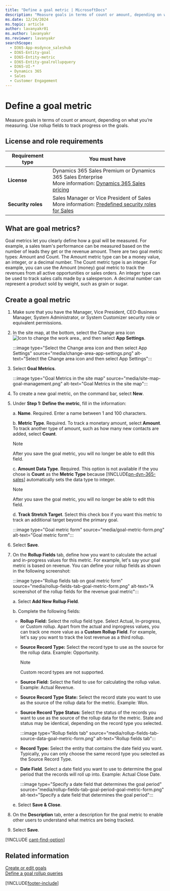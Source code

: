```yaml
---
title: "Define a goal metric | MicrosoftDocs"
description: "Measure goals in terms of count or amount, depending on what you’re measuring. Use rollup fields to track progress on the goals."
ms.date: 12/24/2024
ms.topic: article
author: lavanyakr01
ms.author: lavanyakr
ms.reviewer: lavanyakr
searchScope: 
  - D365-App-msdynce_saleshub
  - D365-Entity-goal
  - D365-Entity-metric
  - D365-Entity-goalrollupquery
  - D365-UI-*
  - Dynamics 365
  - Sales
  - Customer Engagement
---
```

# Define a goal metric

Measure goals in terms of count or amount, depending on what you’re measuring. Use rollup fields to track progress on the goals.

## License and role requirements
| Requirement type | You must have |
|-----------------------|---------|
| **License** | Dynamics 365 Sales Premium or Dynamics 365 Sales Enterprise  <br>More information: [Dynamics 365 Sales pricing](https://dynamics.microsoft.com/sales/pricing/) |
| **Security roles** | Sales Manager or Vice President of Sales <br> More information: [Predefined security roles for Sales](security-roles-for-sales.md)|


## What are goal metrics?

Goal metrics let you clearly define how a goal will be measured. For example, a sales team's performance can be measured based on the number of leads they get or the revenue amount. There are two goal metric types: Amount and Count. The Amount metric type can be a money value, an integer, or a decimal number. The Count metric type is an integer. For example, you can use the Amount (money) goal metric to track the revenues from all active opportunities or sales orders. An integer type can be used to track sales calls made by a salesperson. A decimal number can represent a product sold by weight, such as grain or sugar.  

## Create a goal metric 

1.	Make sure that you have the Manager, Vice President, CEO-Business Manager, System Administrator, or System Customizer security role or equivalent permissions.

2.	In the site map, at the bottom, select the Change area icon ![Icon to change the work area.](media/change-area-icon.png "Icon to change the work area"), and then select **App Settings**.  

    :::image type="Select the Change area icon and then select App Settings" source="media/change-area-app-settings.png" alt-text="Select the Change area icon and then select App Settings":::

3. Select **Goal Metrics**.

    :::image type="Goal Metrics in the site map" source="media/site-map-goal-management.png" alt-text="Goal Metrics in the site map":::
 
4.	To create a new goal metric, on the command bar, select **New**.

5.	Under **Step 1: Define the metric**, fill in the information:

    a.	**Name**. Required. Enter a name between 1 and 100 characters.
    
    b.	**Metric Type**. Required. To track a monetary amount, select **Amount**. To track another type of amount, such as how many new contacts are added, select **Count**.

    
    > [!NOTE]
    > After you save the goal metric, you will no longer be able to edit this field.
    
    c.	**Amount Data Type**. Required. This option is not available if the you chose is **Count** as the **Metric Type** because [!INCLUDE[pn-dyn-365-sales](../includes/pn-dyn-365-sales.md)] automatically sets the data type to integer.
    
    > [!NOTE]
    > After you save the goal metric, you will no longer be able to edit this field.
    
    d.	**Track Stretch Target**. Select this check box if you want this metric to track an additional target beyond the primary goal.

    :::image type="Goal metric form" source="media/goal-metric-form.png" alt-text="Goal metric form":::
 
6.	Select **Save**.

7.	On the **Rollup Fields** tab, define how you want to calculate the actual and in-progress values for this metric. For example, let's say your goal metric is based on revenue. You can define your rollup fields as shown in the following screenshot:

       :::image type="Rollup fields tab on goal metric form" source="media/rollup-fields-tab-goal-metric-form.png" alt-text="A screenshot of the rollup fields for the revenue goal metric":::

    a.	Select **Add New Rollup Field**.

    b.	Complete the following fields:

      -  **Rollup Field:** Select the rollup field type. Select Actual, In-progress, or Custom rollup. Apart from the actual and inprogress values, you can track one more value as a **Custom Rollup Field**. For example, let's say you want to track the lost revenue as a third rollup.  

      - **Source Record Type:** Select the record type to use as the source for the rollup data. Example: Opportunity.

        > [!NOTE]
        > Custom record types are not supported.

      - **Source Field:** Select the field to use for calculating the rollup value. Example: Actual Revenue.

      - **Source Record Type State:** Select the record state you want to use as the source of the rollup data for the metric. Example: Won.

      - **Source Record Type Status:** Select the status of the records you want to use as the source of the rollup data for the metric. State and status may be identical, depending on the record type you selected.

          :::image type="Rollup fields tab" source="media/rollup-fields-tab-source-data-goal-metric-form.png" alt-text="Rollup fields tab":::

      - **Record Type:** Select the entity that contains the date field you want. Typically, you can only choose the same record type you selected as the Source Record Type.

      - **Date Field**. Select a date field you want to use to determine the goal period that the records will roll up into. Example: Actual Close Date.  

         :::image type="Specify a date field that determines the goal period" source="media/rollup-fields-tab-goal-period-goal-metric-form.png" alt-text="Specify a date field that determines the goal period":::
 
    e. Select **Save & Close**.

8.	On the **Description** tab, enter a description for the goal metric to enable other users to understand what metrics are being tracked.

9.	Select **Save**.

[!INCLUDE [cant-find-option](../includes/cant-find-option.md)]
  
## Related information  

[Create or edit goals](../sales-enterprise/create-edit-goal-sales.md)   
[Define a goal rollup queries](create-edit-goal-rollup-query-sales.md)


[!INCLUDE[footer-include](../includes/footer-banner.md)]

